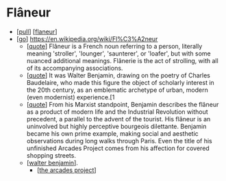 # Flâneur

- [[pull]] [[flaneur]]
- [[go]] https://en.wikipedia.org/wiki/Fl%C3%A2neur
  - [[quote]] Flâneur is a French noun referring to a person, literally meaning 'stroller', 'lounger', 'saunterer', or 'loafer', but with some nuanced additional meanings. Flânerie is the act of strolling, with all of its accompanying associations.
  - [[quote]] It was Walter Benjamin, drawing on the poetry of Charles Baudelaire, who made this figure the object of scholarly interest in the 20th century, as an emblematic archetype of urban, modern (even modernist) experience.[1
  - [[quote]] From his Marxist standpoint, Benjamin describes the flâneur as a product of modern life and the Industrial Revolution without precedent, a parallel to the advent of the tourist. His flâneur is an uninvolved but highly perceptive bourgeois dilettante. Benjamin became his own prime example, making social and aesthetic observations during long walks through Paris. Even the title of his unfinished Arcades Project comes from his affection for covered shopping streets.
  - [[walter benjamin]].
    - [[the arcades project]]



[//begin]: # "Autogenerated link references for markdown compatibility"
[pull]: pull "Pull"
[flaneur]: flaneur "Flaneur"
[go]: go "Go"
[quote]: quote "Quote"
[walter benjamin]: walter-benjamin "Walter Benjamin"
[the arcades project]: the-arcades-project "The Arcades Project"
[//end]: # "Autogenerated link references"